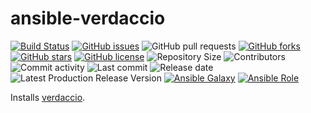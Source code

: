 # ansible-verdaccio

[![Build Status](https://travis-ci.org/verdaccio/ansible-verdaccio.svg?branch=master)](https://travis-ci.org/verdaccio/ansible-verdaccio)
[![GitHub issues](https://img.shields.io/github/issues/verdaccio/ansible-verdaccio)](https://github.com/verdaccio/ansible-verdaccio/issues)
![GitHub pull requests](https://img.shields.io/github/issues-pr/verdaccio/ansible-verdaccio)
[![GitHub forks](https://img.shields.io/github/forks/verdaccio/ansible-verdaccio)](https://github.com/verdaccio/ansible-verdaccio/network)
[![GitHub stars](https://img.shields.io/github/stars/verdaccio/ansible-verdaccio)](https://github.com/verdaccio/ansible-verdaccio/stargazers)
[![GitHub license](https://img.shields.io/github/license/verdaccio/ansible-verdaccio)](https://github.com/verdaccio/ansible-verdaccio/blob/master/LICENSE)
![Repository Size](https://img.shields.io/github/repo-size/verdaccio/ansible-verdaccio.svg)
![Contributors](https://img.shields.io/github/contributors/verdaccio/ansible-verdaccio.svg)
![Commit activity](https://img.shields.io/github/commit-activity/m/verdaccio/ansible-verdaccio.svg)
![Last commit](https://img.shields.io/github/last-commit/verdaccio/ansible-verdaccio.svg)
![Release date](https://img.shields.io/github/release-date/verdaccio/ansible-verdaccio.svg)
![Latest Production Release Version](https://img.shields.io/github/release/verdaccio/ansible-verdaccio.svg)
[![Ansible Galaxy](https://img.shields.io/ansible/role/47207.svg)](https://galaxy.ansible.com/verdaccio/ansible-verdaccio)
[![Ansible Role](https://img.shields.io/ansible/role/d/47207)](https://galaxy.ansible.com/verdaccio/ansible-verdaccio)

Installs [verdaccio](https://github.com/verdaccio/verdaccio).
